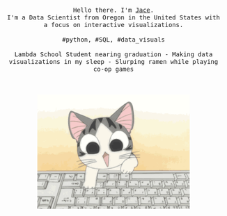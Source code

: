 <p align="center">
  <br>
  <br>
  <br>
  <samp>Hello there. I'm <a href="https://www.linkedin.com/in/hambrick-jace/">Jace</a>.<br> I'm a Data Scientist from Oregon in the United States with a focus on interactive visualizations.<br><br>#python, #SQL, #data_visuals</samp>
  <br>
  <br>
  <samp>Lambda School Student nearing graduation - Making data visualizations in my sleep - Slurping ramen while playing co-op games</samp>
  <br>
  <br>
  <br>
  <br>
  <img src="https://raw.githubusercontent.com/Jace-Hambrick/space-jekyll-template/master/assets/img/sharding-gerenciamento-usuarios/chi_kitty.gif" width="350" />
</p>
